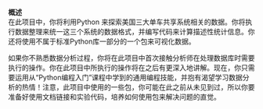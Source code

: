**概述**    
在此项目中，你将利用Python 来探索美国三大单车共享系统相关的数据。你将执行数据整理来统一这三个系统的数据格式，并编写代码来计算描述性统计信息。你还将使用不属于标准Python库一部分的一个包来可视化数据。

如果你不熟悉数据分析过程，你将在此项目中首次接触分析师在处理数据库时需要执行的操作。你在此项目中所执行的操作将在之后有更深入地讲解。现在，你只需要运用从“Python编程入门”课程中学到的通用编程技能，并抱有渴望学习数据分析的热情！注意，此项目中使用的一些包，你可能在此之前从未见到过，所以你要准备好使用文档链接和实验代码，培养如何使用包来解决问题的直觉。
